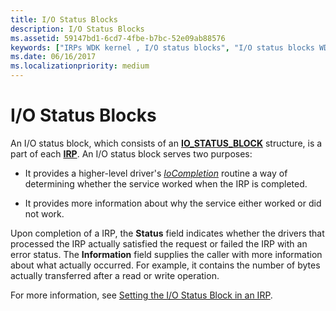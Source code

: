 ```yaml
---
title: I/O Status Blocks
description: I/O Status Blocks
ms.assetid: 59147bd1-6cd7-4fbe-b7bc-52e09ab88576
keywords: ["IRPs WDK kernel , I/O status blocks", "I/O status blocks WDK kernel", "status blocks WDK kernel", "IO_STATUS_BLOCK structure", "status information WDK IRPs", "IRPs WDK kernel , status information"]
ms.date: 06/16/2017
ms.localizationpriority: medium
---
```


# I/O Status Blocks





An I/O status block, which consists of an [**IO\_STATUS\_BLOCK**](/windows-hardware/drivers/ddi/wdm/ns-wdm-_io_status_block) structure, is a part of each [**IRP**](/windows-hardware/drivers/ddi/wdm/ns-wdm-_irp). An I/O status block serves two purposes:

-   It provides a higher-level driver's [*IoCompletion*](/windows-hardware/drivers/ddi/wdm/nc-wdm-io_completion_routine) routine a way of determining whether the service worked when the IRP is completed.

-   It provides more information about why the service either worked or did not work.

Upon completion of a IRP, the **Status** field indicates whether the drivers that processed the IRP actually satisfied the request or failed the IRP with an error status. The **Information** field supplies the caller with more information about what actually occurred. For example, it contains the number of bytes actually transferred after a read or write operation.

For more information, see [Setting the I/O Status Block in an IRP](processing-irps-in-a-lowest-level-driver.md#ddk-setting-the-i-o-status-block-in-an-irp-kg).

 

